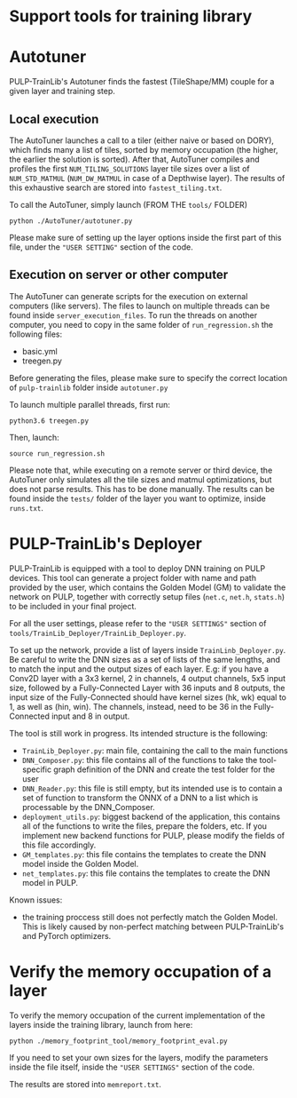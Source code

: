 # Support tools for training library

# Autotuner

PULP-TrainLib's Autotuner finds the fastest (TileShape/MM) couple for a given layer and training step.

## Local execution

The AutoTuner launches a call to a tiler (either naive or based on DORY), which finds many a list of tiles, sorted by memory occupation (the higher, the earlier the solution is sorted).
After that, AutoTuner compiles and profiles the first `NUM_TILING_SOLUTIONS` layer tile sizes over a list of `NUM_STD_MATMUL` (`NUM_DW_MATMUL` in case of a Depthwise layer). The results of this exhaustive search are stored into `fastest_tiling.txt`.

To call the AutoTuner, simply launch (FROM THE `tools/` FOLDER)

```
python ./AutoTuner/autotuner.py
```

Please make sure of setting up the layer options inside the first part of this file, under the `"USER SETTING"` section of the code.


## Execution on server or other computer

The AutoTuner can generate scripts for the execution on external computers (like servers). The files to 
launch on multiple threads can be found inside `server_execution_files`. To run the threads
on another computer, you need to copy in the same folder of `run_regression.sh` the following files:
- basic.yml
- treegen.py

Before generating the files, please make sure to specify the correct location of `pulp-trainlib` folder
inside `autotuner.py`

To launch multiple parallel threads, first run:

```
python3.6 treegen.py
```

Then, launch:

```
source run_regression.sh
```

Please note that, while executing on a remote server or third device, the AutoTuner only simulates all
the tile sizes and matmul optimizations, but does not parse results. This has to be done manually.
The results can be found inside the `tests/` folder of the layer you want to optimize, inside `runs.txt`.



# PULP-TrainLib's Deployer 

PULP-TrainLib is equipped with a tool to deploy DNN training on PULP devices. This tool can generate a project folder with name and path provided by the user, which contains the Golden Model (GM) to validate the network on PULP, together with correctly setup files (`net.c`, `net.h`, `stats.h`) to be included in your final project.

For all the user settings, please refer to the `"USER SETTINGS"` section of `tools/TrainLib_Deployer/TrainLib_Deployer.py`.

To set up the network, provide a list of layers inside `TrainLinb_Deployer.py`. Be careful to write the DNN sizes as a set of lists of the same lengths, and to match the input and the output sizes of each layer.
E.g: if you have a Conv2D layer with a 3x3 kernel, 2 in channels, 4 output channels, 5x5 input size, followed by a Fully-Connected Layer with 36 inputs and 8 outputs, the input size of the Fully-Connected should have kernel sizes (hk, wk) equal to 1, as well as (hin, win). The channels, instead, need to be 36 in the Fully-Connected input and 8 in output. 

The tool is still work in progress. Its intended structure is the following:

- `TrainLib_Deployer.py`: main file, containing the call to the main functions
- `DNN_Composer.py`: this file contains all of the functions to take the tool-specific graph definition of the DNN and create the test folder for the user
- `DNN_Reader.py`: this file is still empty, but its intended use is to contain a set of function to transform the ONNX of a DNN to a list which is processable by the DNN_Composer.
- `deployment_utils.py`: biggest backend of the application, this contains all of the functions to write the files, prepare the folders, etc. If you implement new backend functions for PULP, please modify the fields of this file accordingly.
- `GM_templates.py`: this file contains the templates to create the DNN model inside the Golden Model.
- `net_templates.py`: this file contains the templates to create the DNN model in PULP.

Known issues:
- the training proccess still does not perfectly match the Golden Model. This is likely caused by non-perfect matching between PULP-TrainLib's and PyTorch optimizers.



# Verify the memory occupation of a layer

To verify the memory occupation of the current implementation of the 
layers inside the training library, launch from here:

```
python ./memory_footprint_tool/memory_footprint_eval.py
```

If you need to set your own sizes for the layers, modify the parameters
inside the file itself, inside the `"USER SETTINGS"` section of the code.

The results are stored into `memreport.txt`.
